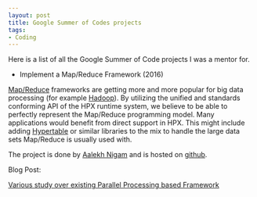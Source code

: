 ```yaml
---
layout: post
title: Google Summer of Codes projects
tags:
- Coding
---
```

Here is a list of all the Google Summer of Code projects I was a mentor for.

* Implement a Map/Reduce Framework (2016)

[Map/Reduce](http://en.wikipedia.org/wiki/MapReduce) frameworks are getting more and more popular for big data processing (for example [Hadoop](http://hadoop.apache.org/)). By utilizing the unified and standards conforming API of the HPX runtime system, we believe to be able to perfectly represent the Map/Reduce programming model. Many applications would benefit from direct support in HPX. This might include adding [Hypertable](http://hypertable.com) or similar libraries to the mix to handle the large data sets Map/Reduce is usually used with.

The project is done by [Aalekh Nigam](https://twitter.com/_aalekh) and is hosted on [github](https://github.com/AALEKH/hpxflow).

Blog Post:

[Various study over existing Parallel Processing based Framework](http://aalekhnigam.tumblr.com/post/144510275317/various-study-over-existing-parallel-processing)
